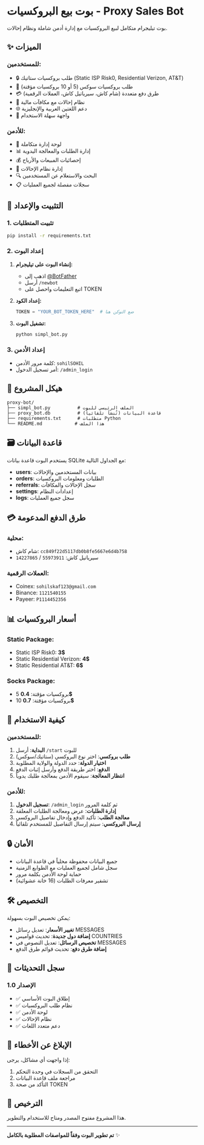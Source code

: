 # بوت بيع البروكسيات - Proxy Sales Bot

بوت تيليجرام متكامل لبيع البروكسيات مع إدارة أدمن شاملة ونظام إحالات.

## ✨ الميزات

### للمستخدمين:
- 🔒 طلب بروكسيات ستاتيك (Static ISP Risk0, Residential Verizon, AT&T)
- 🧦 طلب بروكسيات سوكس (5 أو 10 بروكسيات مؤقتة)
- 💳 طرق دفع متعددة (شام كاش، سيرياتيل كاش، العملات الرقمية)
- 👥 نظام إحالات مع مكافآت مالية
- 🌐 دعم اللغتين العربية والإنجليزية
- 📱 واجهة سهلة الاستخدام

### للأدمن:
- 🔧 لوحة إدارة متكاملة
- 📊 إدارة الطلبات والمعالجة اليدوية
- 💰 إحصائيات المبيعات والأرباح
- 👥 إدارة نظام الإحالات
- 🔍 البحث والاستعلام عن المستخدمين
- 📋 سجلات مفصلة لجميع العمليات

## 🚀 التثبيت والإعداد

### 1. تثبيت المتطلبات

```bash
pip install -r requirements.txt
```

### 2. إعداد البوت

1. **إنشاء البوت على تيليجرام:**
   - اذهب إلى [@BotFather](https://t.me/BotFather)
   - أرسل `/newbot`
   - اتبع التعليمات واحصل على TOKEN

2. **إعداد الكود:**
   ```python
   TOKEN = "YOUR_BOT_TOKEN_HERE"  # ضع التوكن هنا
   ```

3. **تشغيل البوت:**
   ```bash
   python simpl_bot.py
   ```

### 3. إعداد الأدمن

- كلمة مرور الأدمن: `sohilSOHIL`
- أمر تسجيل الدخول: `/admin_login`

## 📁 هيكل المشروع

```
proxy-bot/
├── simpl_bot.py          # الملف الرئيسي للبوت
├── proxy_bot.db          # قاعدة البيانات (تُنشأ تلقائياً)
├── requirements.txt      # متطلبات Python
└── README.md            # هذا الملف
```

## 🗃️ قاعدة البيانات

يستخدم البوت قاعدة بيانات SQLite مع الجداول التالية:

- **users**: بيانات المستخدمين والإحالات
- **orders**: الطلبات ومعلومات البروكسيات
- **referrals**: سجل الإحالات والمكافآت
- **settings**: إعدادات النظام
- **logs**: سجل جميع العمليات

## 💳 طرق الدفع المدعومة

### محلية:
- شام كاش: `cc849f22d5117db0b8fe5667e6d4b758`
- سيرياتيل كاش: `55973911` / `14227865`

### العملات الرقمية:
- Coinex: `sohilskaf123@gmail.com`
- Binance: `1121540155`
- Payeer: `P1114452356`

## 📊 أسعار البروكسيات

### Static Package:
- Static ISP Risk0: **3$**
- Static Residential Verizon: **4$**
- Static Residential AT&T: **6$**

### Socks Package:
- 5 بروكسيات مؤقتة: **0.4$**
- 10 بروكسيات مؤقتة: **0.7$**

## 🎯 كيفية الاستخدام

### للمستخدمين:

1. **البداية**: أرسل `/start` للبوت
2. **طلب بروكسي**: اختر نوع البروكسي (ستاتيك/سوكس)
3. **اختيار الدولة**: حدد الدولة والولاية المطلوبة
4. **الدفع**: اختر طريقة الدفع وأرسل إثبات الدفع
5. **انتظار المعالجة**: سيقوم الأدمن بمعالجة طلبك يدوياً

### للأدمن:

1. **تسجيل الدخول**: `/admin_login` ثم كلمة المرور
2. **إدارة الطلبات**: عرض ومعالجة الطلبات المعلقة
3. **معالجة الطلب**: تأكيد الدفع وإدخال تفاصيل البروكسي
4. **إرسال البروكسي**: سيتم إرسال التفاصيل للمستخدم تلقائياً

## 🔒 الأمان

- جميع البيانات محفوظة محلياً في قاعدة البيانات
- سجل شامل لجميع العمليات مع الطوابع الزمنية
- حماية لوحة الأدمن بكلمة مرور
- تشفير معرفات الطلبات (16 خانة عشوائية)

## 🛠️ التخصيص

يمكن تخصيص البوت بسهولة:

- **تغيير الأسعار**: تعديل رسائل MESSAGES
- **إضافة دول جديدة**: تحديث قواميس COUNTRIES
- **تخصيص الرسائل**: تعديل النصوص في MESSAGES
- **إضافة طرق دفع**: تحديث قوائم طرق الدفع

## 📝 سجل التحديثات

### الإصدار 1.0
- ✅ إطلاق البوت الأساسي
- ✅ نظام طلب البروكسيات
- ✅ لوحة الأدمن
- ✅ نظام الإحالات
- ✅ دعم متعدد اللغات

## 🐛 الإبلاغ عن الأخطاء

إذا واجهت أي مشاكل، يرجى:
1. التحقق من السجلات في وحدة التحكم
2. مراجعة ملف قاعدة البيانات
3. التأكد من صحة TOKEN

## 📜 الترخيص

هذا المشروع مفتوح المصدر ومتاح للاستخدام والتطوير.

---

**تم تطوير البوت وفقاً للمواصفات المطلوبة بالكامل** ✨